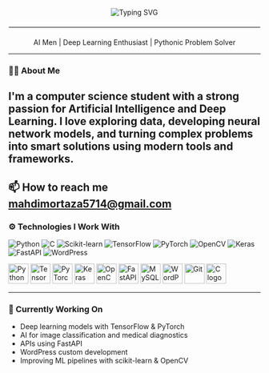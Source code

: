 <p align="center">
  <img src="https://readme-typing-svg.demolab.com?font=Fira+Code&duration=3000&pause=1000&color=36BCF7&center=true&vCenter=true&width=435&lines=Hi+There!+I'm+Mahdi+Hashemi;I+Love+AI+%26+Deep+Learning;Welcome+to+my+GitHub+profile!" alt="Typing SVG" />
</p>
<hr style="border: 1px solid #f0f0f0; margin: 20px 0;" />
<p align="center">AI Men | Deep Learning Enthusiast | Pythonic Problem Solver</p>

---

### 👨‍💻 About Me
I'm a computer science student with a strong passion for Artificial Intelligence and Deep Learning. I love exploring data, developing neural network models, and turning complex problems into smart solutions using modern tools and frameworks.
---
📫 How to reach me mahdimortaza5714@gmail.com
---

### ⚙️ Technologies I Work With
![Python](https://img.shields.io/badge/Python-3776AB?style=for-the-badge&logo=python&logoColor=white)
![C](https://img.shields.io/badge/C-00599C?style=for-the-badge&logo=c&logoColor=white)
![Scikit-learn](https://img.shields.io/badge/scikit--learn-F7931E?style=for-the-badge&logo=scikit-learn&logoColor=white)
![TensorFlow](https://img.shields.io/badge/TensorFlow-FF6F00?style=for-the-badge&logo=tensorflow&logoColor=white)
![PyTorch](https://img.shields.io/badge/PyTorch-EE4C2C?style=for-the-badge&logo=pytorch&logoColor=white)
![OpenCV](https://img.shields.io/badge/OpenCV-5C3EE8?style=for-the-badge&logo=opencv&logoColor=white)
![Keras](https://img.shields.io/badge/Keras-D00000?style=for-the-badge&logo=keras&logoColor=white)
![FastAPI](https://img.shields.io/badge/FastAPI-009688?style=for-the-badge&logo=fastapi&logoColor=white)
![WordPress](https://img.shields.io/badge/WordPress-21759B?style=for-the-badge&logo=wordpress&logoColor=white)

<p align="left">
  <img src="https://cdn.jsdelivr.net/gh/devicons/devicon/icons/python/python-original.svg" height="40" alt="Python"/>
  <img src="https://cdn.jsdelivr.net/gh/devicons/devicon/icons/tensorflow/tensorflow-original.svg" height="40" alt="TensorFlow"/>
  <img src="https://cdn.jsdelivr.net/gh/devicons/devicon/icons/pytorch/pytorch-original.svg" height="40" alt="PyTorch"/>
  <img src="https://cdn.jsdelivr.net/gh/devicons/devicon/icons/keras/keras-original.svg" height="40" alt="Keras"/>
  <img src="https://cdn.jsdelivr.net/gh/devicons/devicon/icons/opencv/opencv-original.svg" height="40" alt="OpenCV"/>
  <img src="https://cdn.jsdelivr.net/gh/devicons/devicon/icons/fastapi/fastapi-original.svg" height="40" alt="FastAPI"/>
  <img src="https://cdn.jsdelivr.net/gh/devicons/devicon/icons/mysql/mysql-original.svg" height="40" alt="MySQL"/>
  <img src="https://cdn.jsdelivr.net/gh/devicons/devicon/icons/wordpress/wordpress-original.svg" height="40" alt="WordPress"/>
  <img src="https://cdn.jsdelivr.net/gh/devicons/devicon/icons/git/git-original.svg" height="40" alt="Git"/>
 <img src="https://cdn.jsdelivr.net/gh/devicons/devicon/icons/c/c-original.svg" height="40" alt="C logo"/> 
</p>

---

### 🧠 Currently Working On

- Deep learning models with TensorFlow & PyTorch
- AI for image classification and medical diagnostics
- APIs using FastAPI
- WordPress custom development
- Improving ML pipelines with scikit-learn & OpenCV
